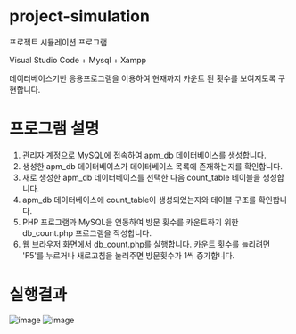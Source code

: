 # project-simulation

프로젝트 시뮬레이션 프로그램

Visual Studio Code + Mysql + Xampp

데이터베이스기반 응용프로그램을 이용하여 현재까지 카운트 된 횟수를 보여지도록 구현합니다.

# 프로그램 설명

1. 관리자 계정으로 MySQL에 접속하여 apm_db 데이터베이스를 생성합니다.
2. 생성한 apm_db 데이터베이스가 데이터베이스 목록에 존재하는지를 확인합니다.
3. 새로 생성한 apm_db 데이터베이스를 선택한 다음 count_table 테이블을 생성합니다.
4. apm_db 데이터베이스에 count_table이 생성되었는지와 테이블 구조를 확인합니다.
5. PHP 프로그램과 MySQL을 연동하여 방문 횟수를 카운트하기 위한 db_count.php 프로그램을 작성합니다.
6. 웹 브라우저 화면에서 db_count.php를 실행합니다. 카운트 횟수를 늘리려면 'F5'를 누르거나 새로고침을 눌러주면 방문횟수가 1씩 증가합니다.

# 실행결과
![image](https://user-images.githubusercontent.com/89557740/170019898-c62b1fa9-ecaf-4541-981c-dbcef536ceca.png)
![image](https://user-images.githubusercontent.com/89557740/170020629-8a1813e9-0a94-44a6-a655-87b0702de4bc.png)
